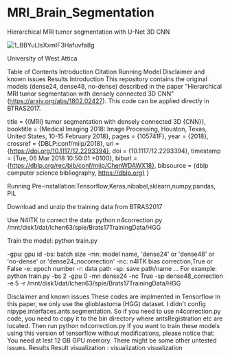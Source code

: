 # MRI_Brain_Segmentation
 
Hierarchical MRI tumor segmentation with U-Net 3D CNN

![1_BBYuLIsXxmIF3Hafuvfa8g](https://user-images.githubusercontent.com/80000902/138735451-072b41c5-7fa0-4149-8f37-3e53e165a311.gif)

University of West Attica

Table of Contents
Introduction
Citation
Running
Model
Disclaimer and known issues
Results
Introduction
This repository contains the original models (dense24, dense48, no-dense) described in the paper "Hierarchical MRI tumor segmentation with densely connected 3D CNN" (https://arxiv.org/abs/1802.02427). This code can be applied directly in BTRAS2017.


  title     = {{MRI} tumor segmentation with densely connected 3D {CNN}},
  booktitle = {Medical Imaging 2018: Image Processing, Houston, Texas, United States,
	       10-15 February 2018},
  pages     = {105741F},
  year      = {2018},
  crossref  = {DBLP:conf/miip/2018},
  url       = {https://doi.org/10.1117/12.2293394},
  doi       = {10.1117/12.2293394},
  timestamp = {Tue, 06 Mar 2018 10:50:01 +0100},
  biburl    = {https://dblp.org/rec/bib/conf/miip/ChenWDAWX18},
  bibsource = {dblp computer science bibliography, https://dblp.org}
}

Running
Pre-installation:Tensorflow,Keras,nibabel,sklearn,numpy,pandas, PIL

Download and unzip the training data from BTRAS2017

Use N4ITK to correct the data: python n4correction.py /mnt/disk1/dat/lchen63/spie/Brats17TrainingData/HGG

Train the model: python train.py

-gpu: gpu id
-bs: batch size
-mn: model name, 'dense24' or 'dense48' or 'no-dense' or 'dense24_nocorrection'
-nc: n4ITK bias correction,True or False
-e: epoch number
-r: data path
-sp: save path/name
...
For example: python train.py -bs 2 -gpu 0 -mn dense24 -nc True -sp dense48_correction -e 5 -r /mnt/disk1/dat/lchen63/spie/Brats17TrainingData/HGG


Disclaimer and known issues
These codes are implmented in Tensorflow
In this paper, we only use the glioblastoma (HGG) dataset.
I didn't config nipype.interfaces.ants.segmentation. So if you need to use n4correction.py code, you need to copy it to the bin directory where antsRegistration etc are located. Then run python n4correction.py
If you want to train these models using this version of tensorflow without modifications, please notice that:
You need at lest 12 GB GPU memory.
There might be some other untested issues.
Results
Result visualization : visualization visualization
